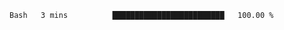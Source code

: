 <!--START_SECTION:waka-->

```txt
Bash   3 mins          █████████████████████████   100.00 %
```

<!--END_SECTION:waka-->
